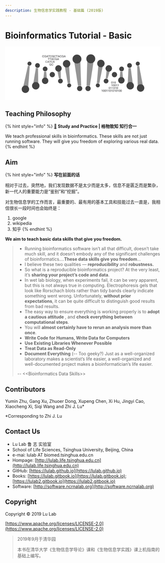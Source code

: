 ```yaml
---
description: 生物信息学实践教程 - 基础篇 (2019版)
---
```


# Bioinformatics Tutorial - Basic



![](.gitbook/assets/intro.png)

## Teaching Philosophy

{% hint style="info" %}
**[🎦](https://www.bilibili.com/video/av67132141?pop_share=1) Study and Practice \| 格物致知 知行合一**

We teach professional skills in bioinformatics. These skills are not just running software. They will give you freedom of exploring various real data.
{% endhint %}

## **Aim**

{% hint style="info" %}
**写在前面的话**

相对于过去，突然地，我们发现数据不是太少而是太多，信息不是匮乏而是繁杂，新一代人的重要能力是“鉴别”和“挖掘”。

对生物信息学的工作而言，最重要的、最有用的基本工具和技能过去一直是，我相信很长一段时间也会始终是：

1. google
2. wikipedia
3. 知乎
{% endhint %}

**We aim to teach basic data skills that give you freedom.**

> * Running bioinformatics software isn’t all that difficult, doesn’t take much skill, and it doesn’t embody any of the significant challenges of bioinformatics.…**These data skills give you freedom**…
> * I believe these two qualities — **reproducibility** and **robustness.**
> * So what is a reproducible bioinformatics project? At the very least, it’s **sharing your project’s code and data**.  
> * In wet lab biology, when experiments fail, it can be very apparent, but this is not always true in computing. Electrophoresis gels that look like Rorschach blots rather than tidy bands clearly indicate something went wrong. Unfortunately, **without prior expectations**, it can be quite difficult to distinguish good results from bad results.
> * The easy way to ensure everything is working properly is to **adopt a cautious attitude** , and **check everything between computational steps**.
> * You will **almost certainly have to rerun an analysis more than once**.
> * **Write Code for Humans, Write Data for Computers**
> * **Use Existing Libraries Whenever Possible**
> * **Treat Data as Read-Only**
> * **Document Everything** \(-- Too geeky?\) Just as a well-organized laboratory makes a scientist’s life easier, a well-organized and well-documented project makes a bioinformatician’s life easier.
>
> -- &lt;&lt;Bioinformatics Data Skills&gt;&gt;

## Contributors

Yumin Zhu, Gang Xu, Zhuoer Dong, Xupeng Chen, Xi Hu, Jingyi Cao, Xiaocheng Xi, Siqi Wang and Zhi J. Lu\*

\*Corresponding to Zhi J. Lu

## Contact Us

* Lu Lab 鲁 志 实验室
* School of Life Sciences, Tsinghua University, Beijing, China
* e-mai: lulab AT biomed.tsinghua.edu.cn
* Hompage: [http://lulab.life.tsinghua.edu.cn](http://lulab.life.tsinghua.edu.cn)
* GitHub: [https://lulab.github.io](https://lulab.github.io)
* Books: [https://lulab.gitbook.io](https://lulab.gitbook.io); [https://lulab2.gitbook.io](https://lulab2.gitbook.io) 
* Software: [http://software.ncrnalab.org](http://software.ncrnalab.org)

## Copyright

Copyright © 2019 Lu Lab

[https://www.apache.org/licenses/LICENSE-2.0](https://www.apache.org/licenses/LICENSE-2.0)

> 2019年9月于清华园
>
> 本书在清华大学《生物信息学导论》课和《生物信息学实践》课上机指南的基础上编写。

